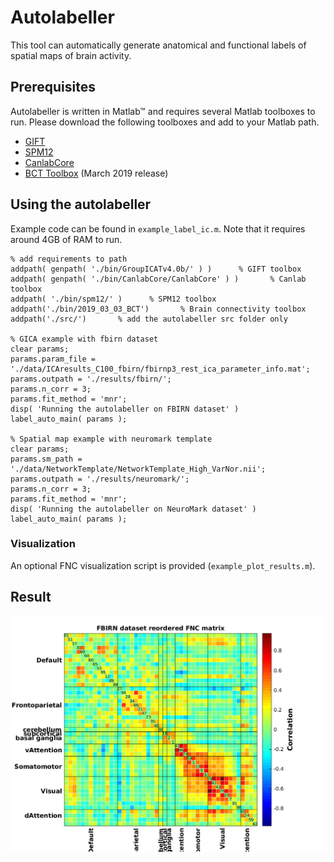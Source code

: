 # Autolabeller

This tool can automatically generate anatomical and functional labels of spatial maps of brain activity.

## Prerequisites

Autolabeller is written in Matlab™ and requires several Matlab toolboxes to run. Please download the following toolboxes and add to your Matlab path.

- [GIFT](https://github.com/trendscenter/gift)
- [SPM12](https://www.fil.ion.ucl.ac.uk/spm/software/spm12/)
- [CanlabCore](https://github.com/canlab/CanlabCore)
- [BCT Toolbox](https://sites.google.com/site/bctnet/) (March 2019 release)

## Using the autolabeller

Example code can be found in `example_label_ic.m`. Note that it requires around 4GB of RAM to run.

    % add requirements to path
    addpath( genpath( './bin/GroupICATv4.0b/' ) )      % GIFT toolbox
    addpath( genpath( './bin/CanlabCore/CanlabCore' ) )       % Canlab toolbox
    addpath( './bin/spm12/' )      % SPM12 toolbox
    addpath('./bin/2019_03_03_BCT')       % Brain connectivity toolbox
    addpath('./src/')       % add the autolabeller src folder only

    % GICA example with fbirn dataset
    clear params;
    params.param_file = './data/ICAresults_C100_fbirn/fbirnp3_rest_ica_parameter_info.mat';
    params.outpath = './results/fbirn/';
    params.n_corr = 3;
    params.fit_method = 'mnr';
    disp( 'Running the autolabeller on FBIRN dataset' )
    label_auto_main( params );

    % Spatial map example with neuromark template
    clear params;
    params.sm_path = './data/NetworkTemplate/NetworkTemplate_High_VarNor.nii';
    params.outpath = './results/neuromark/';
    params.n_corr = 3;
    params.fit_method = 'mnr';
    disp( 'Running the autolabeller on NeuroMark dataset' )
    label_auto_main( params );

### Visualization

An optional FNC visualization script is provided (`example_plot_results.m`).

## Result

![fbirn/fnc_reordered](results/fbirn/fnc_reordered.png)
